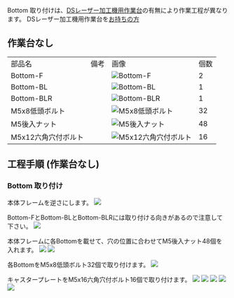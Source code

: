 Bottom 取り付けは、[DSレーザー加工機用作業台](https://shop.smartdiys.com/products/detail.php?product_id=836)の有無により作業工程が異なります。
DSレーザー加工機用作業台を[お持ちの方](/hc/ja/articles/360007605672)

## 作業台なし

<table class="packing-list">
    <tbody>
        <tr>
            <td>部品名</td>
            <td>備考</td>
            <td class="packing-img">画像</td>
            <td>個数</td>
        </tr>
        <tr>
            <td>Bottom-F</td>
            <td></td>
            <td><img src="./images/013-2/packing/049.jpg" alt="Bottom-F"/></td>
            <td>2</td>
        </tr>
        <tr>
            <td>Bottom-BL</td>
            <td></td>
            <td><img src="./images/013-2/packing/113.jpg" alt="Bottom-BL"/></td>
            <td>1</td>
        </tr>
        <tr>
            <td>Bottom-BLR</td>
            <td></td>
            <td><img src="./images/013-2/packing/050.jpg" alt="Bottom-BLR"/></td>
            <td>1</td>
        </tr>
        <tr>
            <td>M5x8低頭ボルト</td>
            <td></td>
            <td><img src="./images/013-2/packing/145.jpg" alt="M5x8低頭ボルト"/></td>
            <td>32</td>
        </tr>
        <tr>
            <td>M5後入ナット</td>
            <td></td>
            <td><img src="./images/013-2/packing/139.jpg" alt="M5後入ナット"/></td>
            <td>48</td>
        </tr>
        <tr>
            <td>M5x12六角穴付ボルト</td>
            <td></td>
            <td><img src="./images/013-2/packing/105.jpg" alt="M5x12六角穴付ボルト"/></td>
            <td>16</td>
        </tr>
    </tbody>
</table>

## 工程手順 (作業台なし)

### Bottom 取り付け

本体フレームを逆さにします。
<img src="./images/013-2/02.jpg"/>

Bottom-FとBottom-BLとBottom-BLRには取り付ける向きがあるので注意して下さい。
<img src="./images/013-2/03.jpg"/>

本体フレームに各Bottomを載せて、穴の位置に合わせてM5後入ナット48個を入れます。
<img src="./images/013-2/04.jpg"/>
<img src="./images/013-2/11.jpg"/>

各BottomをM5x8低頭ボルト32個で取り付けます。
<img src="./images/013-2/12.jpg"/>

キャスタープレートをM5x16六角穴付ボルト16個で取り付けます。
<img src="./images/013-2/06.jpg"/>
<img src="./images/013-2/09.jpg"/>
<img src="./images/013-2/10.jpg"/>
<img src="./images/013-2/08.jpg"/>
<img src="./images/013-2/07.jpg"/>
